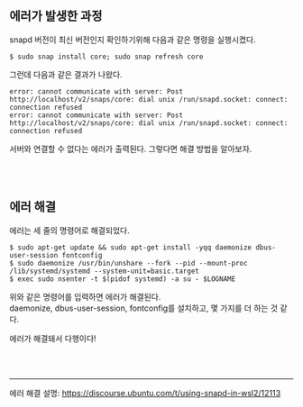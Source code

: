 ## 에러가 발생한 과정
snapd 버전이 최신 버전인지 확인하기위해 다음과 같은 명령을 실행시켰다.
```
$ sudo snap install core; sudo snap refresh core
```
그런데 다음과 같은 결과가 나왔다.
```
error: cannot communicate with server: Post http://localhost/v2/snaps/core: dial unix /run/snapd.socket: connect: connection refused
error: cannot communicate with server: Post http://localhost/v2/snaps/core: dial unix /run/snapd.socket: connect: connection refused
```
서버와 연결할 수 없다는 에러가 출력된다. 그렇다면 해결 방법을 알아보자.

<br><br>

## 에러 해결
에러는 세 줄의 명령어로 해결되었다.
```
$ sudo apt-get update && sudo apt-get install -yqq daemonize dbus-user-session fontconfig
$ sudo daemonize /usr/bin/unshare --fork --pid --mount-proc /lib/systemd/systemd --system-unit=basic.target
$ exec sudo nsenter -t $(pidof systemd) -a su - $LOGNAME
```
위와 같은 명령어를 입력하면 에러가 해결된다.<br>
daemonize, dbus-user-session, fontconfig를 설치하고, 몇 가지를 더 하는 것 같다.

에러가 해결돼서 다행이다!

<br><br>

---
에러 해결 설명: https://discourse.ubuntu.com/t/using-snapd-in-wsl2/12113

<br><br><br>

